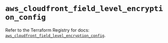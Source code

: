 # `aws_cloudfront_field_level_encryption_config`

Refer to the Terraform Registry for docs: [`aws_cloudfront_field_level_encryption_config`](https://registry.terraform.io/providers/hashicorp/aws/5.57.0/docs/resources/cloudfront_field_level_encryption_config).
